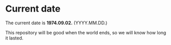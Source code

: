 # Current date

The current date is **1974.09.02.** (YYYY.MM.DD.)

This repository will be good when the world ends, so we will know how long it lasted.